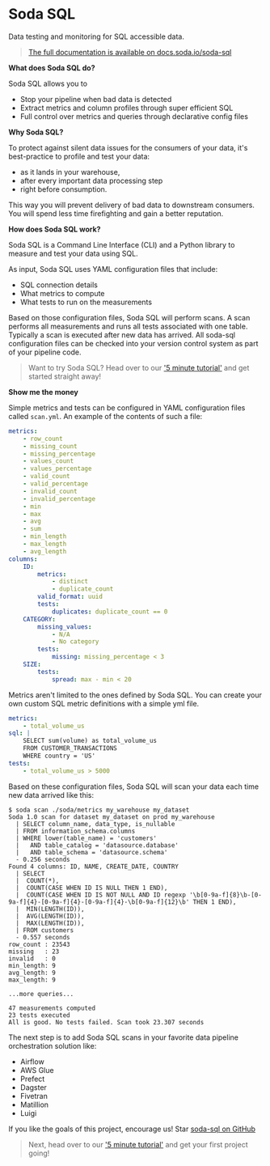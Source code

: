 # Soda SQL

Data testing and monitoring for SQL accessible data.

> [The full documentation is available on docs.soda.io/soda-sql](https://docs.soda.io/soda-sql)

**What does Soda SQL do?**

Soda SQL allows you to

 * Stop your pipeline when bad data is detected
 * Extract metrics and column profiles through super efficient SQL
 * Full control over metrics and queries through declarative config files

**Why Soda SQL?**

To protect against silent data issues for the consumers of your data,
it's best-practice to profile and test your data:

 * as it lands in your warehouse, 
 * after every important data processing step
 * right before consumption.

This way you will prevent delivery of bad data to downstream consumers.
You will spend less time firefighting and gain a better reputation.

**How does Soda SQL work?**

Soda SQL is a Command Line Interface (CLI) and a Python library to measure
and test your data using SQL.

As input, Soda SQL uses YAML configuration files that include:
 * SQL connection details
 * What metrics to compute
 * What tests to run on the measurements

Based on those configuration files, Soda SQL will perform scans.  A scan
performs all measurements and runs all tests associated with one table.  Typically
a scan is executed after new data has arrived.  All soda-sql configuration files
can be checked into your version control system as part of your pipeline
code.

> Want to try Soda SQL? Head over to our ['5 minute tutorial'](https://docs.soda.io/soda-sql/#/5_min_tutorial) and get started straight away!

**Show me the money**

Simple metrics and tests can be configured in YAML configuration files called `scan.yml`. An example
of the contents of such a file:

```yaml
metrics:
    - row_count
    - missing_count
    - missing_percentage
    - values_count
    - values_percentage
    - valid_count
    - valid_percentage
    - invalid_count
    - invalid_percentage
    - min
    - max
    - avg
    - sum
    - min_length
    - max_length
    - avg_length
columns:
    ID:
        metrics:
            - distinct
            - duplicate_count
        valid_format: uuid
        tests:
            duplicates: duplicate_count == 0
    CATEGORY:
        missing_values:
            - N/A
            - No category
        tests:
            missing: missing_percentage < 3
    SIZE:
        tests:
            spread: max - min < 20
```

Metrics aren't limited to the ones defined by Soda SQL. You can create your own custom SQL metric definitions
with a simple yml file.

```yaml
metrics:
    - total_volume_us
sql: |
    SELECT sum(volume) as total_volume_us
    FROM CUSTOMER_TRANSACTIONS
    WHERE country = 'US'
tests:
    - total_volume_us > 5000
```

Based on these configuration files, Soda SQL will scan your data
each time new data arrived like this:

```
$ soda scan ./soda/metrics my_warehouse my_dataset
Soda 1.0 scan for dataset my_dataset on prod my_warehouse
  | SELECT column_name, data_type, is_nullable
  | FROM information_schema.columns
  | WHERE lower(table_name) = 'customers'
  |   AND table_catalog = 'datasource.database'
  |   AND table_schema = 'datasource.schema'
  - 0.256 seconds
Found 4 columns: ID, NAME, CREATE_DATE, COUNTRY
  | SELECT
  |  COUNT(*),
  |  COUNT(CASE WHEN ID IS NULL THEN 1 END),
  |  COUNT(CASE WHEN ID IS NOT NULL AND ID regexp '\b[0-9a-f]{8}\b-[0-9a-f]{4}-[0-9a-f]{4}-[0-9a-f]{4}-\b[0-9a-f]{12}\b' THEN 1 END),
  |  MIN(LENGTH(ID)),
  |  AVG(LENGTH(ID)),
  |  MAX(LENGTH(ID)),
  | FROM customers
  - 0.557 seconds
row_count : 23543
missing   : 23
invalid   : 0
min_length: 9
avg_length: 9
max_length: 9

...more queries...

47 measurements computed
23 tests executed
All is good. No tests failed. Scan took 23.307 seconds
```

The next step is to add Soda SQL scans in your favorite
data pipeline orchestration solution like:

* Airflow
* AWS Glue
* Prefect
* Dagster
* Fivetran
* Matillion
* Luigi

If you like the goals of this project, encourage us! Star
<a class="github-button" href="https://github.com/sodadata/soda-sql" data-icon="octicon-star" data-size="large" aria-label="Star sodadata/soda-sql on GitHub">soda-sql on GitHub</a>

> Next, head over to our ['5 minute tutorial'](https://docs.soda.io/soda-sql/#/5_min_tutorial) and get your first project going!
